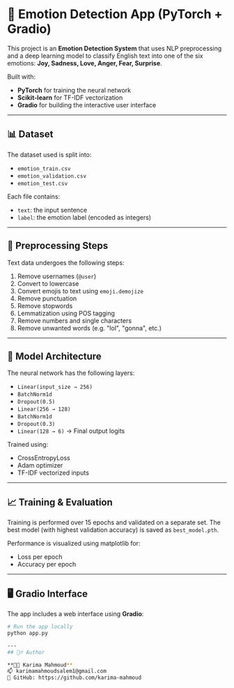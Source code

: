 # 🧠 Emotion Detection App (PyTorch + Gradio)

This project is an **Emotion Detection System** that uses NLP preprocessing and a deep learning model to classify English text into one of the six emotions:
**Joy, Sadness, Love, Anger, Fear, Surprise**.

Built with:
- **PyTorch** for training the neural network
- **Scikit-learn** for TF-IDF vectorization
- **Gradio** for building the interactive user interface

---

## 📊 Dataset

The dataset used is split into:
- `emotion_train.csv`
- `emotion_validation.csv`
- `emotion_test.csv`

Each file contains:
- `text`: the input sentence
- `label`: the emotion label (encoded as integers)

---

## 🧹 Preprocessing Steps

Text data undergoes the following steps:
1. Remove usernames (`@user`)
2. Convert to lowercase
3. Convert emojis to text using `emoji.demojize`
4. Remove punctuation
5. Remove stopwords
6. Lemmatization using POS tagging
7. Remove numbers and single characters
8. Remove unwanted words (e.g. "lol", "gonna", etc.)

---

## 🧠 Model Architecture

The neural network has the following layers:

- `Linear(input_size → 256)`
- `BatchNorm1d`
- `Dropout(0.5)`
- `Linear(256 → 128)`
- `BatchNorm1d`
- `Dropout(0.3)`
- `Linear(128 → 6)` → Final output logits

Trained using:
- CrossEntropyLoss
- Adam optimizer
- TF-IDF vectorized inputs

---

## 📈 Training & Evaluation

Training is performed over 15 epochs and validated on a separate set. The best model (with highest validation accuracy) is saved as `best_model.pth`.

Performance is visualized using matplotlib for:
- Loss per epoch
- Accuracy per epoch

---

## 🖥️ Gradio Interface

The app includes a web interface using **Gradio**:

```bash
# Run the app locally
python app.py

---
## 🙋‍♂️ Author

**👨‍💻 Karima Mahmoud**  
📫 karimamahmoudsalem1@gmail.com  
🐙 GitHub: https://github.com/karima-mahmoud




